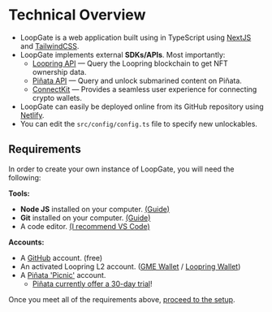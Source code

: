 # Technical Overview

- LoopGate is a web application built using in TypeScript using [NextJS](https://nextjs.org/) and [TailwindCSS](https://tailwindcss.com/).
- LoopGate implements external **SDKs/APIs**. Most importantly:
  - [Loopring API](https://docs.loopring.io/en/) — Query the Loopring blockchain to get NFT ownership data.
  - [Piñata API](https://docs.pinata.cloud/pinata-submarine-api) — Query and unlock submarined content on Piñata.
  - [ConnectKit](https://github.com/family/connectkit) — Provides a seamless user experience for connecting crypto wallets.
- LoopGate can easily be deployed online from its GitHub repository using [Netlify](https://netlify.app/).
- You can edit the `src/config/config.ts` file to specify new unlockables.

## Requirements

In order to create your own instance of LoopGate, you will need the following:

**Tools:**

- **Node JS** installed on your computer. [(Guide)](https://nodejs.org/en/)
- **Git** installed on your computer. [(Guide)](https://github.com/git-guides/install-git)
- A code editor. [(I recommend VS Code)](https://code.visualstudio.com/)

**Accounts:**

- A [GitHub](https://github.com/) account. (free)
- An activated Loopring L2 account. ([GME Wallet](https://wallet.gamestop.com/) / [Loopring Wallet](https://loopring.io/#/wallet))
- A [Piñata 'Picnic'](https://www.pinata.cloud/pricing) account.
  - [Piñata currently offer a 30-day trial](https://www.submarine.me/?utm_medium=social&utm_source=twitter&utm_campaign=submarine_q1_2023_jan)!

Once you meet all of the requirements above, [proceed to the setup](/SETUP.md).

